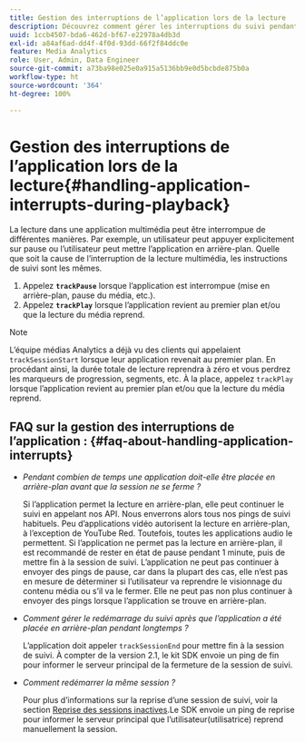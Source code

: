 ```yaml
---
title: Gestion des interruptions de l’application lors de la lecture
description: Découvrez comment gérer les interruptions du suivi pendant la lecture du média.
uuid: 1ccb4507-bda6-462d-bf67-e22978a4db3d
exl-id: a84af6ad-dd4f-4f0d-93dd-66f2f84ddc0e
feature: Media Analytics
role: User, Admin, Data Engineer
source-git-commit: a73ba98e025e0a915a5136bb9e0d5bcbde875b0a
workflow-type: ht
source-wordcount: '364'
ht-degree: 100%

---
```


# Gestion des interruptions de l’application lors de la lecture{#handling-application-interrupts-during-playback}

La lecture dans une application multimédia peut être interrompue de différentes manières. Par exemple, un utilisateur peut appuyer explicitement sur pause ou l’utilisateur peut mettre l’application en arrière-plan. Quelle que soit la cause de l’interruption de la lecture multimédia, les instructions de suivi sont les mêmes.

1. Appelez **`trackPause`** lorsque l’application est interrompue (mise en arrière-plan, pause du média, etc.).
1. Appelez **`trackPlay`** lorsque l’application revient au premier plan et/ou que la lecture du média reprend.

>[!NOTE]
>
>L’équipe médias Analytics a déjà vu des clients qui appelaient `trackSessionStart` lorsque leur application revenait au premier plan. En procédant ainsi, la durée totale de lecture reprendra à zéro et vous perdrez les marqueurs de progression, segments, etc. À la place, appelez `trackPlay` lorsque l’application revient au premier plan et/ou que la lecture du média reprend.

## FAQ sur la gestion des interruptions de l’application : {#faq-about-handling-application-interrupts}

* _Pendant combien de temps une application doit-elle être placée en arrière-plan avant que la session ne se ferme ?_

   Si l’application permet la lecture en arrière-plan, elle peut continuer le suivi en appelant nos API. Nous enverrons alors tous nos pings de suivi habituels. Peu d’applications vidéo autorisent la lecture en arrière-plan, à l’exception de YouTube Red. Toutefois, toutes les applications audio le permettent. Si l’application ne permet pas la lecture en arrière-plan, il est recommandé de rester en état de pause pendant 1 minute, puis de mettre fin à la session de suivi. L’application ne peut pas continuer à envoyer des pings de pause, car dans la plupart des cas, elle n’est pas en mesure de déterminer si l’utilisateur va reprendre le visionnage du contenu média ou s’il va le fermer. Elle ne peut pas non plus continuer à envoyer des pings lorsque l’application se trouve en arrière-plan.

* _Comment gérer le redémarrage du suivi après que l’application a été placée en arrière-plan pendant longtemps ?_

   L’application doit appeler `trackSessionEnd` pour mettre fin à la session de suivi. À compter de la version 2.1, le kit SDK envoie un ping de fin pour informer le serveur principal de la fermeture de la session de suivi.

* _Comment redémarrer la même session ?_

   Pour plus d’informations sur la reprise d’une session de suivi, voir la section [Reprise des sessions inactives](resuming-inactive.md).Le SDK envoie un ping de reprise pour informer le serveur principal que l’utilisateur(utilisatrice) reprend manuellement la session.
